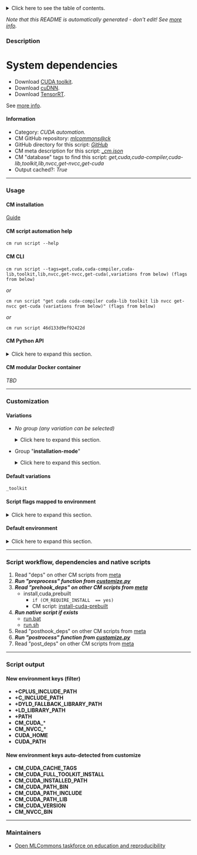 <details>
<summary>Click here to see the table of contents.</summary>

* [Description](#description)
* [Information](#information)
* [Usage](#usage)
  * [ CM installation](#cm-installation)
  * [ CM script automation help](#cm-script-automation-help)
  * [ CM CLI](#cm-cli)
  * [ CM Python API](#cm-python-api)
  * [ CM modular Docker container](#cm-modular-docker-container)
* [Customization](#customization)
  * [ Variations](#variations)
  * [ Script flags mapped to environment](#script-flags-mapped-to-environment)
  * [ Default environment](#default-environment)
* [Script workflow, dependencies and native scripts](#script-workflow-dependencies-and-native-scripts)
* [Script output](#script-output)
* [New environment keys (filter)](#new-environment-keys-(filter))
* [New environment keys auto-detected from customize](#new-environment-keys-auto-detected-from-customize)
* [Maintainers](#maintainers)

</details>

*Note that this README is automatically generated - don't edit! See [more info](README-extra.md).*

### Description

# System dependencies

* Download [CUDA toolkit](https://developer.nvidia.com/cuda-toolkit).
* Download [cuDNN](https://developer.nvidia.com/rdp/cudnn-download).
* Download [TensorRT](https://developer.nvidia.com/nvidia-tensorrt-8x-download).



See [more info](README-extra.md).

#### Information

* Category: *CUDA automation.*
* CM GitHub repository: *[mlcommons@ck](https://github.com/mlcommons/ck/tree/master/cm-mlops)*
* GitHub directory for this script: *[GitHub](https://github.com/mlcommons/ck/tree/master/cm-mlops/script/get-cuda)*
* CM meta description for this script: *[_cm.json](_cm.json)*
* CM "database" tags to find this script: *get,cuda,cuda-compiler,cuda-lib,toolkit,lib,nvcc,get-nvcc,get-cuda*
* Output cached?: *True*
___
### Usage

#### CM installation
[Guide](https://github.com/mlcommons/ck/blob/master/docs/installation.md)

#### CM script automation help
```cm run script --help```

#### CM CLI
`cm run script --tags=get,cuda,cuda-compiler,cuda-lib,toolkit,lib,nvcc,get-nvcc,get-cuda(,variations from below) (flags from below)`

*or*

`cm run script "get cuda cuda-compiler cuda-lib toolkit lib nvcc get-nvcc get-cuda (variations from below)" (flags from below)`

*or*

`cm run script 46d133d9ef92422d`

#### CM Python API

<details>
<summary>Click here to expand this section.</summary>

```python

import cmind

r = cmind.access({'action':'run'
                  'automation':'script',
                  'tags':'get,cuda,cuda-compiler,cuda-lib,toolkit,lib,nvcc,get-nvcc,get-cuda'
                  'out':'con',
                  ...
                  (other input keys for this script)
                  ...
                 })

if r['return']>0:
    print (r['error'])

```

</details>

#### CM modular Docker container
*TBD*
___
### Customization


#### Variations

  * *No group (any variation can be selected)*
    <details>
    <summary>Click here to expand this section.</summary>

    * `_cudnn`
      - Environment variables:
        - *CM_CUDA_NEEDS_CUDNN*: `yes`
      - Workflow:
        1. ***Read "post_deps" on other CM scripts***
           * get,nvidia,cudnn
             * CM names: `--adr.['cudnn']...`
             - CM script: [get-cudnn](https://github.com/mlcommons/ck/tree/master/cm-mlops/script/get-cudnn)

    </details>


  * Group "**installation-mode**"
    <details>
    <summary>Click here to expand this section.</summary>

    * `_lib-only`
      - Environment variables:
        - *CM_CUDA_FULL_TOOLKIT_INSTALL*: `no`
        - *CM_TMP_FILE_TO_CHECK_UNIX*: `libcudart.so`
        - *CM_TMP_FILE_TO_CHECK_WINDOWS*: `libcudart.dll`
      - Workflow:
    * **`_toolkit`** (default)
      - Environment variables:
        - *CM_CUDA_FULL_TOOLKIT_INSTALL*: `yes`
        - *CM_TMP_FILE_TO_CHECK_UNIX*: `nvcc`
        - *CM_TMP_FILE_TO_CHECK_WINDOWS*: `nvcc.exe`
      - Workflow:

    </details>


#### Default variations

`_toolkit`

#### Script flags mapped to environment
<details>
<summary>Click here to expand this section.</summary>

* --**cudnn_tar_path**=value --> **CM_CUDNN_TAR_FILE_PATH**=value

**Above CLI flags can be used in the Python CM API as follows:**

```python
r=cm.access({... , "cudnn_tar_path":...}
```

</details>

#### Default environment

<details>
<summary>Click here to expand this section.</summary>

These keys can be updated via --env.KEY=VALUE or "env" dictionary in @input.json or using script flags.

* CM_CUDA_PATH_LIB_CUDNN_EXISTS: **no**
* CM_REQUIRE_INSTALL: **no**

</details>

___
### Script workflow, dependencies and native scripts

  1. Read "deps" on other CM scripts from [meta](https://github.com/mlcommons/ck/tree/master/cm-mlops/script/get-cuda/_cm.json)
  1. ***Run "preprocess" function from [customize.py](https://github.com/mlcommons/ck/tree/master/cm-mlops/script/get-cuda/customize.py)***
  1. ***Read "prehook_deps" on other CM scripts from [meta](https://github.com/mlcommons/ck/tree/master/cm-mlops/script/get-cuda/_cm.json)***
     * install,cuda,prebuilt
       * `if (CM_REQUIRE_INSTALL  == yes)`
       - CM script: [install-cuda-prebuilt](https://github.com/mlcommons/ck/tree/master/cm-mlops/script/install-cuda-prebuilt)
  1. ***Run native script if exists***
     * [run.bat](https://github.com/mlcommons/ck/tree/master/cm-mlops/script/get-cuda/run.bat)
     * [run.sh](https://github.com/mlcommons/ck/tree/master/cm-mlops/script/get-cuda/run.sh)
  1. Read "posthook_deps" on other CM scripts from [meta](https://github.com/mlcommons/ck/tree/master/cm-mlops/script/get-cuda/_cm.json)
  1. ***Run "postrocess" function from [customize.py](https://github.com/mlcommons/ck/tree/master/cm-mlops/script/get-cuda/customize.py)***
  1. Read "post_deps" on other CM scripts from [meta](https://github.com/mlcommons/ck/tree/master/cm-mlops/script/get-cuda/_cm.json)
___
### Script output
#### New environment keys (filter)

* **+CPLUS_INCLUDE_PATH**
* **+C_INCLUDE_PATH**
* **+DYLD_FALLBACK_LIBRARY_PATH**
* **+LD_LIBRARY_PATH**
* **+PATH**
* **CM_CUDA_***
* **CM_NVCC_***
* **CUDA_HOME**
* **CUDA_PATH**
#### New environment keys auto-detected from customize

* **CM_CUDA_CACHE_TAGS**
* **CM_CUDA_FULL_TOOLKIT_INSTALL**
* **CM_CUDA_INSTALLED_PATH**
* **CM_CUDA_PATH_BIN**
* **CM_CUDA_PATH_INCLUDE**
* **CM_CUDA_PATH_LIB**
* **CM_CUDA_VERSION**
* **CM_NVCC_BIN**
___
### Maintainers

* [Open MLCommons taskforce on education and reproducibility](https://github.com/mlcommons/ck/blob/master/docs/mlperf-education-workgroup.md)